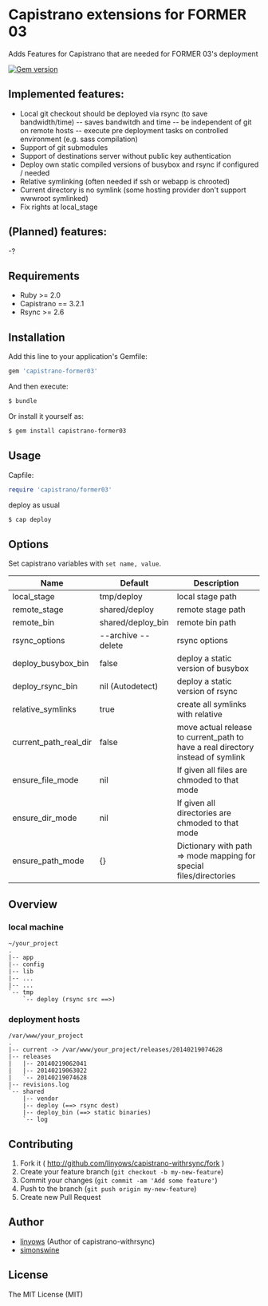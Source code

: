 Capistrano extensions for FORMER 03
=====================

Adds Features for Capistrano that are needed for FORMER 03's deployment

[![Gem version](https://badge.fury.io/rb/capistrano-former03.png)][gem]

[capistrano]: https://github.com/capistrano/capistrano
[gem]: https://rubygems.org/gems/capistrano-former03

Implemented features:
--------------

- Local git checkout should be deployed via rsync (to save bandwidth/time)
-- saves bandwitdh and time
-- be independent of git on remote hosts
-- execute pre deployment tasks on controlled environment (e.g. sass compilation)
- Support of git submodules
- Support of destinations server without public key authentication
- Deploy own static compiled versions of busybox and rsync if configured / needed
- Relative symlinking (often needed if ssh or webapp is chrooted)
- Current directory is no symlink (some hosting provider don't support wwwroot symlinked)
- Fix rights at local_stage

(Planned) features:
--------------

-?


Requirements
------------

- Ruby >= 2.0
- Capistrano == 3.2.1
- Rsync >= 2.6

Installation
------------

Add this line to your application's Gemfile:

```ruby
gem 'capistrano-former03'
```

And then execute:

```sh
$ bundle
```

Or install it yourself as:

```sh
$ gem install capistrano-former03
```

Usage
-----

Capfile:

```ruby
require 'capistrano/former03'
```

deploy as usual

```sh
$ cap deploy
```

Options
-------

Set capistrano variables with `set name, value`.

Name                  | Default            | Description
-------------         | --------           | ------------
local_stage           | tmp/deploy         | local stage path
remote_stage          | shared/deploy      | remote stage path
remote_bin            | shared/deploy_bin  | remote bin path
rsync_options         | --archive --delete | rsync options
deploy_busybox_bin    | false              | deploy a static version of busybox
deploy_rsync_bin      | nil (Autodetect)   | deploy a static version of rsync
relative_symlinks     | true               | create all symlinks with relative
current_path_real_dir | false              | move actual release to current_path to have a real directory instead of symlink 
ensure_file_mode      | nil                | If given all files are chmoded to that mode
ensure_dir_mode       | nil                | If given all directories are chmoded to that mode
ensure_path_mode      | {}                 | Dictionary with path => mode mapping for special files/directories

Overview
--------

### local machine

```log
~/your_project
.
|-- app
|-- config
|-- lib
|-- ...
|-- ...
`-- tmp
    `-- deploy (rsync src ==>)
```

### deployment hosts

```log
/var/www/your_project
.
|-- current -> /var/www/your_project/releases/20140219074628
|-- releases
|   |-- 20140219062041
|   |-- 20140219063022
|   `-- 20140219074628
|-- revisions.log
`-- shared
    |-- vendor
    |-- deploy (==> rsync dest)
    |-- deploy_bin (==> static binaries)
    `-- log
```

Contributing
------------

1. Fork it ( http://github.com/linyows/capistrano-withrsync/fork )
2. Create your feature branch (`git checkout -b my-new-feature`)
3. Commit your changes (`git commit -am 'Add some feature'`)
4. Push to the branch (`git push origin my-new-feature`)
5. Create new Pull Request


Author
------

- [linyows][linyows] (Author of capistrano-withrsync)
- [simonswine][simonswine]

[linyows]: https://github.com/linyows
[simonswine]: https://github.com/simonswine

License
-------

The MIT License (MIT)
